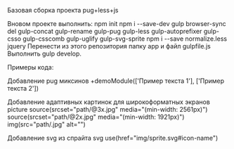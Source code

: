 Базовая сборка проекта pug+less+js

Вновом проекте выполнить:
npm init
npm i --save-dev gulp browser-sync del gulp-concat gulp-rename gulp-pug gulp-less gulp-autoprefixer gulp-csso gulp-csscomb gulp-uglify gulp-svg-sprite
npm i --save normalize.less jquery
Перенести из этого репозитория папку app и файл gulpfile.js
Выполнить gulp develop. 


Примеры кода:

Добавление pug миксинов
+demoModule(['Пример текста 1'], ['Пример текста 2'])

Добавление адаптивных картинок для широкоформатных экранов
picture
    source(srcset="path/@3x.jpg" media="(min-width: 2561px)")
    source(srcset="path/@2x.jpg" media="(min-width: 1921px)")
    img(src="path/.jpg" alt="")
    
Добавление svg из спрайта
svg
	use(href="img/sprite.svg#icon-name")
